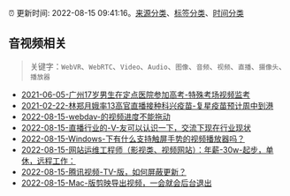 :alarm_clock: 更新时间: 2022-08-15 09:41:16。[来源分类](../README.md)、[标签分类](../TAGS.md)、[时间分类](../TIMELINE.md)

## 音视频相关


> 关键字：`WebVR`、`WebRTC`、`Video`、`Audio`、`图像`、`音频`、`视频`、`直播`、`摄像头`、`播放器`



- [2021-06-05-广州17岁男生在定点医院参加高考-特殊考场视频监考](https://m.caixin.com/m/2021-06-05/101723418.html) 
- [2021-02-22-林郑月娥率13高官直播接种科兴疫苗-复星疫苗预计周中到港](https://m.caixin.com/m/2021-02-22/101665724.html) 
- [2022-08-15-webdav-的视频进度不能拖动](https://www.v2ex.com/t/873009) 
- [2022-08-15-直播行业的-V-友可以认识一下，交流下现在行业现状](https://www.v2ex.com/t/873005) 
- [2022-08-15-Windows-下有什么支持触屏手势的视频播放器吗？](https://www.v2ex.com/t/872995) 
- [2022-08-15-网站运维工程师（影视类、视频网站）：年薪-30w-起步，单休，远程工作：](https://www.v2ex.com/t/872980) 
- [2022-08-15-腾讯视频-TV-版，如何屏蔽更新？](https://www.v2ex.com/t/872972) 
- [2022-08-15-Mac-版剪映导出视频，一会就会后台退出](https://www.v2ex.com/t/872971) 